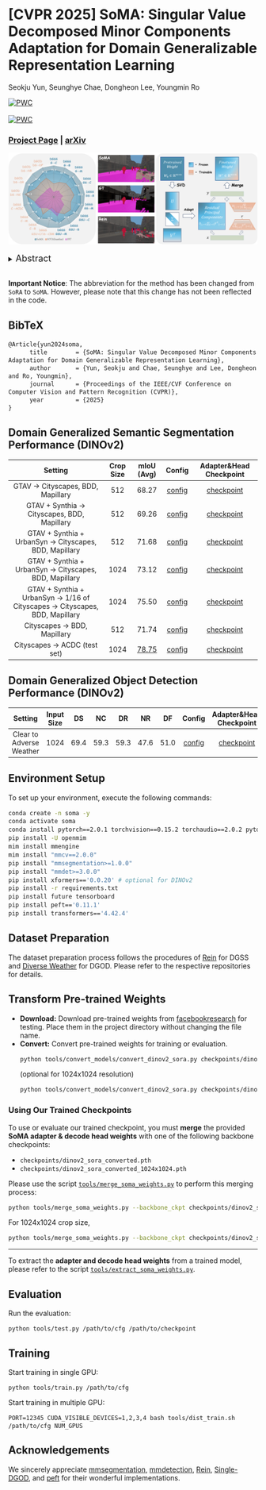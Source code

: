 # [CVPR 2025] SoMA: Singular Value Decomposed Minor Components Adaptation for Domain Generalizable Representation Learning
Seokju Yun, Seunghye Chae, Dongheon Lee, Youngmin Ro

[![PWC](https://img.shields.io/endpoint.svg?url=https://paperswithcode.com/badge/sora-singular-value-decomposed-low-rank/domain-adaptation-on-cityscapes-to-acdc)](https://paperswithcode.com/sota/domain-adaptation-on-cityscapes-to-acdc?p=sora-singular-value-decomposed-low-rank) <br />	
[![PWC](https://img.shields.io/endpoint.svg?url=https://paperswithcode.com/badge/sora-singular-value-decomposed-low-rank/domain-generalization-on-gta-to-avg)](https://paperswithcode.com/sota/domain-generalization-on-gta-to-avg?p=sora-singular-value-decomposed-low-rank) <br />

### [Project Page](https://ysj9909.github.io/SoRA.github.io/) | [arXiv](https://arxiv.org/abs/2412.04077)

![teaser](assets/teaser_soma.png)

<details>
  <summary>
  <font size="+1">Abstract</font>
  </summary>
Domain generalization (DG) aims to adapt a model using one or multiple source domains to ensure robust performance in unseen target domains. Recently, Parameter-Efficient Fine-Tuning (PEFT) of foundation models has shown promising results in the context of DG problem.
Nevertheless, existing PEFT methods still struggle to strike a balance between preserving generalizable components of the pre-trained model and learning task-specific features. To gain insights into the distribution of generalizable components, we begin by analyzing the pre-trained weights  through the lens of singular value decomposition. Building on these insights, we introduce Singular Value Decomposed Minor Components Adaptation (SoMA), an approach that selectively tunes minor singular components while keeping the residual parts frozen. SoMA effectively retains the generalization ability of the pre-trained model while efficiently acquiring task-specific skills. Furthermore, we freeze domain-generalizable blocks and employ an annealing weight decay strategy, thereby achieving an optimal balance in the delicate trade-off between generalizability and discriminability. SoMA attains state-of-the-art results on multiple benchmarks that span both domain generalized semantic segmentation to domain generalized object detection. In addition, our methods introduce no additional inference overhead or regularization loss, maintain compatibility with any backbone or head, and are designed to be versatile, allowing easy integration into a wide range of tasks.
</details>


<br>

**Important Notice**: The abbreviation for the method has been changed from `SoRA` to `SoMA`. However, please note that this change has not been reflected in the code.


<section class="section" id="BibTeX">
  <div class="container is-max-desktop content">
    <h2 class="title">BibTeX</h2>
    <pre><code>@Article{yun2024soma,
      title        = {SoMA: Singular Value Decomposed Minor Components Adaptation for Domain Generalizable Representation Learning},
      author       = {Yun, Seokju and Chae, Seunghye and Lee, Dongheon and Ro, Youngmin},
      journal      = {Proceedings of the IEEE/CVF Conference on Computer Vision and Pattern Recognition (CVPR)},
      year         = {2025}
}</code></pre>
  </div>
</section>

## Domain Generalized Semantic Segmentation Performance (DINOv2)

|Setting |Crop Size |mIoU (Avg)|Config|Adapter&Head Checkpoint|
|:---:|:---:|:---:|:---:| :---:|
|GTAV $\rightarrow$ Cityscapes, BDD, Mapillary|512 |68.27|[config](https://github.com/ysj9909/SoMA/blob/main/configs/sora/sora_dinov2-L_mask2former.py)| [checkpoint](https://github.com/ysj9909/SoMA/releases/download/v1.0/soma_dinov2-L_g2cbm_best.pth)
|GTAV + Synthia $\rightarrow$ Cityscapes, BDD, Mapillary|512 |69.26|[config](https://github.com/ysj9909/SoMA/blob/main/configs/sora/sora_dinov2-L_mask2former_gs2cbm.py)| [checkpoint](https://github.com/ysj9909/SoMA/releases/download/v1.0/soma_dinov2-L_gs2cbm_best.pth)
|GTAV + Synthia + UrbanSyn $\rightarrow$ Cityscapes, BDD, Mapillary|512 |71.68|[config](https://github.com/ysj9909/SoMA/blob/main/configs/sora/sora_dinov2-L_mask2former_gsu2cbm.py)| [checkpoint](https://github.com/ysj9909/SoMA/releases/download/v1.0/soma_dinov2-L_gsu2cbm_best.pth)
|GTAV + Synthia + UrbanSyn $\rightarrow$ Cityscapes, BDD, Mapillary|1024 |73.12|[config](https://github.com/ysj9909/SoMA/blob/main/configs/sora/sora_dinov2-L_mask2former_gsu2cbm_1024x1024.py)| [checkpoint](https://github.com/ysj9909/SoMA/releases/download/v1.0/soma_dinov2-L_gsu2cbm_1024x1024_best.pth)
|GTAV + Synthia + UrbanSyn $\rightarrow$ 1/16 of Cityscapes $\rightarrow$ Cityscapes, BDD, Mapillary|1024 |75.50|[config](https://github.com/ysj9909/SoMA/blob/main/configs/sora/sora_dinov2-L_mask2former_gsuc16_2cbm_1024x1024.py)| [checkpoint](https://github.com/ysj9909/SoMA/releases/download/v1.0/soma_dinov2-L_data_efficiency_1024x1024_best.pth)
| Cityscapes $\rightarrow$ BDD, Mapillary|512 |71.74|[config](https://github.com/ysj9909/SoMA/blob/main/configs/sora/sora_dinov2_mask2former_c2bm.py)| [checkpoint](https://github.com/ysj9909/SoMA/releases/download/v1.0/soma_dinov2-L_c2bm_best.pth)
| Cityscapes $\rightarrow$ ACDC (test set)|1024 |[78.75](https://acdc.vision.ee.ethz.ch/submissions/66dc574130d48b1c5dc91b7a)|[config](https://github.com/ysj9909/SoMA/blob/main/configs/sora/sora_dinov2_mask2former_ACDC_1024x1024_bs4x2.py)| [checkpoint](https://github.com/ysj9909/SoMA/releases/download/v1.0/soma_dinov2-L_acdc_1024x1024_best.pth)


## Domain Generalized Object Detection Performance (DINOv2)

|Setting |Input Size|DS|NC|DR|NR|DF|Config|Adapter&Head Checkpoint|
|:---:|:---:|:---:|:---:| :---:| :---:| :---:| :---:| :---:|
|Clear to Adverse Weather|1024 |69.4|59.3|59.3|47.6|51.0|[config](-)| [checkpoint](https://github.com/ysj9909/SoMA/releases/download/v1.0/soma_dinov2-L_dgod_best.pth)

## Environment Setup
To set up your environment, execute the following commands:
```bash
conda create -n soma -y
conda activate soma
conda install pytorch==2.0.1 torchvision==0.15.2 torchaudio==2.0.2 pytorch-cuda=11.7 -c pytorch -c nvidia -y
pip install -U openmim
mim install mmengine
mim install "mmcv==2.0.0"
pip install "mmsegmentation>=1.0.0"
pip install "mmdet>=3.0.0"
pip install xformers=='0.0.20' # optional for DINOv2
pip install -r requirements.txt
pip install future tensorboard
pip install peft=='0.11.1'
pip install transformers=='4.42.4'
```

## Dataset Preparation
The dataset preparation process follows the procedures of [Rein](https://github.com/w1oves/Rein) for DGSS and [Diverse Weather](https://github.com/AmingWu/Single-DGOD) for DGOD. Please refer to the respective repositories for details.


## Transform Pre-trained Weights
* **Download:** Download pre-trained weights from [facebookresearch](https://dl.fbaipublicfiles.com/dinov2/dinov2_vitl14/dinov2_vitl14_pretrain.pth) for testing. Place them in the project directory without changing the file name.
* **Convert:** Convert pre-trained weights for training or evaluation.
  ```bash
  python tools/convert_models/convert_dinov2_sora.py checkpoints/dinov2_vitl14_pretrain.pth checkpoints/dinov2_sora_converted.pth
  ```
  (optional for 1024x1024 resolution)
  ```bash
  python tools/convert_models/convert_dinov2_sora.py checkpoints/dinov2_vitl14_pretrain.pth checkpoints/dinov2_sora_converted_1024x1024.pth --height 1024 --width 1024
  ```

###  Using Our Trained Checkpoints
To use or evaluate our trained checkpoint, you must **merge** the provided **SoMA adapter & decode head weights** with one of the following backbone checkpoints:

- `checkpoints/dinov2_sora_converted.pth`  
- `checkpoints/dinov2_sora_converted_1024x1024.pth`

Please use the script [`tools/merge_soma_weights.py`](tools/merge_soma_weights.py) to perform this merging process:
```bash
python tools/merge_soma_weights.py --backbone_ckpt checkpoints/dinov2_sora_converted.pth --soma_ckpt checkpoints/soma_checkpoints/soma_dinov2-L_g2cbm_best.pth --merged_ckpt checkpoints/merged_checkpoints/soma_dinov2-L_g2cbm_best.pth
  ```
For 1024x1024 crop size,
```bash
python tools/merge_soma_weights.py --backbone_ckpt checkpoints/dinov2_sora_converted_1024x1024.pth --soma_ckpt checkpoints/soma_checkpoints/soma_dinov2-L_gsu2cbm_1024x1024_best.pth --merged_ckpt checkpoints/merged_checkpoints/soma_dinov2-L_gsu2cbm_1024x1024_best.pth
  ```

---

To extract the **adapter and decode head weights** from a trained model, please refer to the script [`tools/extract_soma_weights.py`](tools/extract_soma_weights.py).

## Evaluation
  Run the evaluation:
  ```
  python tools/test.py /path/to/cfg /path/to/checkpoint
  ```

## Training
Start training in single GPU:
```
python tools/train.py /path/to/cfg
```
Start training in multiple GPU:
```
PORT=12345 CUDA_VISIBLE_DEVICES=1,2,3,4 bash tools/dist_train.sh /path/to/cfg NUM_GPUS
```

## Acknowledgements
We sincerely appreciate [mmsegmentation](https://github.com/open-mmlab/mmsegmentation), [mmdetection](https://github.com/open-mmlab/mmdetection), [Rein](https://github.com/w1oves/Rein), [Single-DGOD](https://github.com/AmingWu/Single-DGOD), and [peft](https://github.com/huggingface/peft) for their wonderful implementations.

